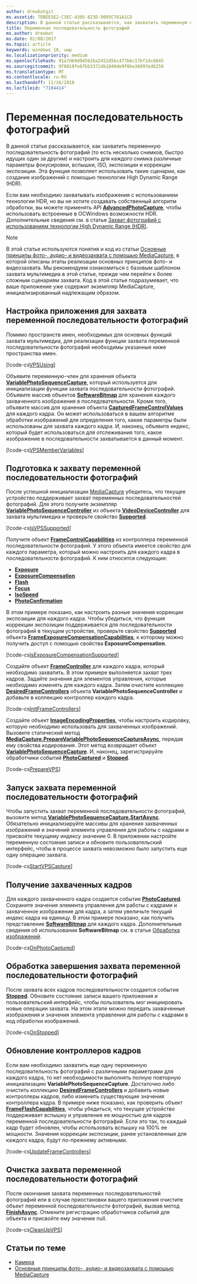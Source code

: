 ```yaml
---
author: drewbatgit
ms.assetid: 7DBEE5E2-C3EC-4305-823D-9095C761A1CD
description: В данной статье рассказывается, как захватить переменную последовательность фотографий (то есть несколько снимков, быстро идущих один за другим) и настроить для каждого снимка различные параметры фокусировки, вспышки, ISO, экспозиции и коррекции экспозиции.
title: Переменная последовательность фотографий
ms.author: drewbat
ms.date: 02/08/2017
ms.topic: article
keywords: windows 10, uwp
ms.localizationpriority: medium
ms.openlocfilehash: 91a7d69d945b2ba2452d5bc477b6c17bf1dc6845
ms.sourcegitcommit: 9f8010fe67bb3372db1840de9f0be36097ed6258
ms.translationtype: MT
ms.contentlocale: ru-RU
ms.lasthandoff: 11/16/2018
ms.locfileid: "7104414"
---
```

# <a name="variable-photo-sequence"></a>Переменная последовательность фотографий



В данной статье рассказывается, как захватить переменную последовательность фотографий (то есть несколько снимков, быстро идущих один за другим) и настроить для каждого снимка различные параметры фокусировки, вспышки, ISO, экспозиции и коррекции экспозиции. Эта функция позволяет использовать такие сценарии, как создание изображений с помощью технологии High Dynamic Range (HDR).

Если вам необходимо захватывать изображения с использованием технологии HDR, но вы не хотите создавать собственный алгоритм обработки, вы можете применять API [**AdvancedPhotoCapture**](https://msdn.microsoft.com/library/windows/apps/mt181386), чтобы использовать встроенные в ОСWindows возможности HDR. Дополнительные сведения см. в статье [Захват фотографий с использованием технологии High Dynamic Range (HDR)](high-dynamic-range-hdr-photo-capture.md).

> [!NOTE] 
> В этой статье используются понятия и код из статьи [Основные принципы фото-, аудио- и видеозахвата с помощью MediaCapture](basic-photo-video-and-audio-capture-with-MediaCapture.md), в которой описаны этапы реализации основных принципов фото- и видеозахвата. Мы рекомендуем ознакомиться с базовым шаблоном захвата мультимедиа в этой статье, прежде чем перейти к более сложным сценариям захвата. Код в этой статье подразумевает, что ваше приложение уже содержит экземпляр MediaCapture, инициализированный надлежащим образом.

## <a name="set-up-your-app-to-use-variable-photo-sequence-capture"></a>Настройка приложения для захвата переменной последовательности фотографий

Помимо пространств имен, необходимых для основных функций захвата мультимедиа, для реализации функции захвата переменной последовательности фотографий необходимы указанные ниже пространства имен.

[!code-cs[VPSUsing](./code/BasicMediaCaptureWin10/cs/MainPage.xaml.cs#SnippetVPSUsing)]

Объявите переменную-член для хранения объекта [**VariablePhotoSequenceCapture**](https://msdn.microsoft.com/library/windows/apps/dn652564), который используется для инициализации функции захвата последовательности фотографий. Объявите массив объектов [**SoftwareBitmap**](https://msdn.microsoft.com/library/windows/apps/dn887358) для хранения каждого захваченного изображения в последовательности. Кроме того, объявите массив для хранения объекта [**CapturedFrameControlValues**](https://msdn.microsoft.com/library/windows/apps/dn608020) для каждого кадра. Он может использоваться в вашем алгоритме обработки изображений для определения того, какие параметры были использованы для захвата каждого кадра. И, наконец, объявите индекс, который будет использоваться для отслеживания того, какое изображение в последовательности захватывается в данный момент.

[!code-cs[VPSMemberVariables](./code/BasicMediaCaptureWin10/cs/MainPage.xaml.cs#SnippetVPSMemberVariables)]

## <a name="prepare-the-variable-photo-sequence-capture"></a>Подготовка к захвату переменной последовательности фотографий

После успешной инициализации [MediaCapture](capture-photos-and-video-with-mediacapture.md) убедитесь, что текущее устройство поддерживает захват переменных последовательностей фотографий. Для этого получите экземпляр [**VariablePhotoSequenceController**](https://msdn.microsoft.com/library/windows/apps/dn640573) из объекта [**VideoDeviceController**](https://msdn.microsoft.com/library/windows/apps/br226825) для захвата мультимедиа и проверьте свойство [**Supported**](https://msdn.microsoft.com/library/windows/apps/dn640580).

[!code-cs[IsVPSSupported](./code/BasicMediaCaptureWin10/cs/MainPage.xaml.cs#SnippetIsVPSSupported)]

Получите объект [**FrameControlCapabilities**](https://msdn.microsoft.com/library/windows/apps/dn652548) из контроллера переменной последовательности фотографий. У этого объекта имеется свойство для каждого параметра, который можно настроить для каждого кадра в последовательности фотографий. К ним относятся следующие:

-   [**Exposure**](https://msdn.microsoft.com/library/windows/apps/dn652552)
-   [**ExposureCompensation**](https://msdn.microsoft.com/library/windows/apps/dn652560)
-   [**Flash**](https://msdn.microsoft.com/library/windows/apps/dn652566)
-   [**Focus**](https://msdn.microsoft.com/library/windows/apps/dn652570)
-   [**IsoSpeed**](https://msdn.microsoft.com/library/windows/apps/dn652574)
-   [**PhotoConfirmation**](https://msdn.microsoft.com/library/windows/apps/dn652578)

В этом примере показано, как настроить разные значения коррекции экспозиции для каждого кадра. Чтобы убедиться, что функция коррекции экспозиции поддерживается для последовательности фотографий в текущем устройстве, проверьте свойство [**Supported**](https://msdn.microsoft.com/library/windows/apps/dn278905) объекта [**FrameExposureCompensationCapabilities**](https://msdn.microsoft.com/library/windows/apps/dn652628), к которому можно получить доступ с помощью свойства **ExposureCompensation**.

[!code-cs[IsExposureCompensationSupported](./code/BasicMediaCaptureWin10/cs/MainPage.xaml.cs#SnippetIsExposureCompensationSupported)]

Создайте объект [**FrameController**](https://msdn.microsoft.com/library/windows/apps/dn652582) для каждого кадра, который необходимо захватить. В этом примере выполняется захват трех кадров. Задайте значения для элементов управления, которые необходимо изменять для каждого кадра. Затем очистите коллекцию [**DesiredFrameControllers**](https://msdn.microsoft.com/library/windows/apps/dn640574) объекта **VariablePhotoSequenceController** и добавьте в коллекцию контроллер каждого кадра.

[!code-cs[InitFrameControllers](./code/BasicMediaCaptureWin10/cs/MainPage.xaml.cs#SnippetInitFrameControllers)]

Создайте объект [**ImageEncodingProperties**](https://msdn.microsoft.com/library/windows/apps/hh700993), чтобы настроить кодировку, которую необходимо использовать для захваченных изображений. Вызовите статический метод [**MediaCapture.PrepareVariablePhotoSequenceCaptureAsync**](https://msdn.microsoft.com/library/windows/apps/dn608097), передав ему свойства кодирования. Этот метод возвращает объект [**VariablePhotoSequenceCapture**](https://msdn.microsoft.com/library/windows/apps/dn652564). И, наконец, зарегистрируйте обработчики событий [**PhotoCaptured**](https://msdn.microsoft.com/library/windows/apps/dn652573) и [**Stopped**](https://msdn.microsoft.com/library/windows/apps/dn652585).

[!code-cs[PrepareVPS](./code/BasicMediaCaptureWin10/cs/MainPage.xaml.cs#SnippetPrepareVPS)]

## <a name="start-the-variable-photo-sequence-capture"></a>Запуск захвата переменной последовательности фотографий

Чтобы запустить захват переменной последовательности фотографий, вызовите метод [**VariablePhotoSequenceCapture.StartAsync**](https://msdn.microsoft.com/library/windows/apps/dn652577). Обязательно инициализируйте массивы для хранения захваченных изображений и значений элемента управления для работы с кадрами и присвойте текущему индексу значение 0. В приложении настройте переменную состояния записи и обновите пользовательский интерфейс, чтобы в процессе захвата невозможно было запустить еще одну операцию захвата.

[!code-cs[StartVPSCapture](./code/BasicMediaCaptureWin10/cs/MainPage.xaml.cs#SnippetStartVPSCapture)]

## <a name="receive-the-captured-frames"></a>Получение захваченных кадров

Для каждого захваченного кадра создается событие [**PhotoCaptured**](https://msdn.microsoft.com/library/windows/apps/dn652573). Сохраните значения элемента управления для работы с кадрами и захваченное изображение для кадра, а затем увеличьте текущий индекс кадра на единицу. В этом примере показано, как получить представление [**SoftwareBitmap**](https://msdn.microsoft.com/library/windows/apps/dn887358) для каждого кадра. Дополнительные сведения об использовании **SoftwareBitmap** см. в статье [Обработка изображений](imaging.md).

[!code-cs[OnPhotoCaptured](./code/BasicMediaCaptureWin10/cs/MainPage.xaml.cs#SnippetOnPhotoCaptured)]

## <a name="handle-the-completion-of-the-variable-photo-sequence-capture"></a>Обработка завершения захвата переменной последовательности фотографий

После захвата всех кадров последовательности создается событие [**Stopped**](https://msdn.microsoft.com/library/windows/apps/dn652585). Обновите состояние записи вашего приложения и пользовательский интерфейс, чтобы пользователь мог инициировать новые операции захвата. На этом этапе можно передать захваченные изображения и значения элемента управления для работы с кадрами в код обработки изображений.

[!code-cs[OnStopped](./code/BasicMediaCaptureWin10/cs/MainPage.xaml.cs#SnippetOnStopped)]

## <a name="update-frame-controllers"></a>Обновление контроллеров кадров

Если вам необходимо захватить еще одну переменную последовательность фотографий с различными параметрами для каждого кадра, то нет необходимости выполнять полную повторную инициализацию **VariablePhotoSequenceCapture**. Достаточно либо очистить коллекцию [**DesiredFrameControllers**](https://msdn.microsoft.com/library/windows/apps/dn640574) и добавить новые контроллеры кадров, либо изменить существующие значения контроллера кадра. В примере ниже показано, как проверить объект [**FrameFlashCapabilities**](https://msdn.microsoft.com/library/windows/apps/dn652657), чтобы убедиться, что текущее устройство поддерживает вспышку и управление ее мощностью для кадров переменной последовательности фотографий. Если это так, то каждый кадр будет обновлен, чтобы использовать вспышку на 100% ее мощности. Значения коррекции экспозиции, ранее установленные для каждого кадра, будут по-прежнему активными.

[!code-cs[UpdateFrameControllers](./code/BasicMediaCaptureWin10/cs/MainPage.xaml.cs#SnippetUpdateFrameControllers)]

## <a name="clean-up-the-variable-photo-sequence-capture"></a>Очистка захвата переменной последовательности фотографий

После окончания захвата переменных последовательностей фотографий или в случае приостановки вашего приложения очистите объект переменной последовательности фотографий, вызвав метод [**FinishAsync**](https://msdn.microsoft.com/library/windows/apps/dn652569). Отмените регистрацию обработчиков событий для объекта и присвойте ему значение null.

[!code-cs[CleanUpVPS](./code/BasicMediaCaptureWin10/cs/MainPage.xaml.cs#SnippetCleanUpVPS)]

## <a name="related-topics"></a>Статьи по теме

* [Камера](camera.md)
* [Основные принципы фото-, аудио- и видеозахвата с помощью MediaCapture](basic-photo-video-and-audio-capture-with-MediaCapture.md)
 

 





